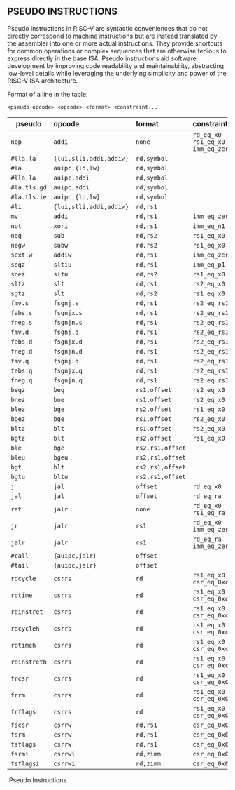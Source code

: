## PSEUDO INSTRUCTIONS

Pseudo instructions in RISC-V are syntactic conveniences that do not directly correspond to machine instructions but are instead translated by the assembler into one or more actual instructions. They provide shortcuts for common operations or complex sequences that are otherwise tedious to express directly in the base ISA. Pseudo instructions aid software development by improving code readability and maintainability, abstracting low-level details while leveraging the underlying simplicity and power of the RISC-V ISA architecture.

Format of a line in the table:

`<pseudo opcode> <opcode> <format> <constraint...`

| pseudo        | opcode                   | format           | constraint                       |
|---------------|:-------------------------|:-----------------|:---------------------------------|
| `nop`         | `addi`                   | `none`           | `rd_eq_x0 rs1_eq_x0 imm_eq_zero` |
| `#lla,la`     | `{lui,slli,addi,addiw}`  | `rd,symbol`      |                                  |
| `#la`         | `auipc,{ld,lw}`          | `rd,symbol`      |                                  |
| `#lla,la`     | `auipc,addi`             | `rd,symbol`      |                                  |
| `#la.tls.gd`  | `auipc,addi`             | `rd,symbol`      |                                  |
| `#la.tls.ie`  | `auipc,{ld,lw}`          | `rd,symbol`      |                                  |
| `#li`         | `{lui,slli,addi,addiw}`  | `rd,rs1`         |                                  |
| `mv`          | `addi`                   | `rd,rs1`         | `imm_eq_zero`                    |
| `not`         | `xori`                   | `rd,rs1`         | `imm_eq_n1`                      |
| `neg`         | `sub`                    | `rd,rs2`         | `rs1_eq_x0`                      |
| `negw`        | `subw`                   | `rd,rs2`         | `rs1_eq_x0`                      |
| `sext.w`      | `addiw`                  | `rd,rs1`         | `imm_eq_zero`                    |
| `seqz`        | `sltiu`                  | `rd,rs1`         | `imm_eq_p1`                      |
| `snez`        | `sltu`                   | `rd,rs2`         | `rs1_eq_x0`                      |
| `sltz`        | `slt`                    | `rd,rs1`         | `rs2_eq_x0`                      |
| `sgtz`        | `slt`                    | `rd,rs2`         | `rs1_eq_x0`                      |
| `fmv.s`       | `fsgnj.s`                | `rd,rs1`         | `rs2_eq_rs1`                     |
| `fabs.s`      | `fsgnjx.s`               | `rd,rs1`         | `rs2_eq_rs1`                     |
| `fneg.s`      | `fsgnjn.s`               | `rd,rs1`         | `rs2_eq_rs1`                     |
| `fmv.d`       | `fsgnj.d`                | `rd,rs1`         | `rs2_eq_rs1`                     |
| `fabs.d`      | `fsgnjx.d`               | `rd,rs1`         | `rs2_eq_rs1`                     |
| `fneg.d`      | `fsgnjn.d`               | `rd,rs1`         | `rs2_eq_rs1`                     |
| `fmv.q`       | `fsgnj.q`                | `rd,rs1`         | `rs2_eq_rs1`                     |
| `fabs.q`      | `fsgnjx.q`               | `rd,rs1`         | `rs2_eq_rs1`                     |
| `fneg.q`      | `fsgnjn.q`               | `rd,rs1`         | `rs2_eq_rs1`                     |
| `beqz`        | `beq`                    | `rs1,offset`     | `rs2_eq_x0`                      |
| `bnez`        | `bne`                    | `rs1,offset`     | `rs2_eq_x0`                      |
| `blez`        | `bge`                    | `rs2,offset`     | `rs1_eq_x0`                      |
| `bgez`        | `bge`                    | `rs1,offset`     | `rs2_eq_x0`                      |
| `bltz`        | `blt`                    | `rs1,offset`     | `rs2_eq_x0`                      |
| `bgtz`        | `blt`                    | `rs2,offset`     | `rs1_eq_x0`                      |
| `ble`         | `bge`                    | `rs2,rs1,offset` |                                  |
| `bleu`        | `bgeu`                   | `rs2,rs1,offset` |                                  |
| `bgt`         | `blt`                    | `rs2,rs1,offset` |                                  |
| `bgtu`        | `bltu`                   | `rs2,rs1,offset` |                                  |
| `j`           | `jal`                    | `offset`         | `rd_eq_x0`                       |
| `jal`         | `jal`                    | `offset`         | `rd_eq_ra`                       |
| `ret`         | `jalr`                   | `none`           | `rd_eq_x0 rs1_eq_ra`             |
| `jr`          | `jalr`                   | `rs1`            | `rd_eq_x0 imm_eq_zero`           |
| `jalr`        | `jalr`                   | `rs1`            | `rd_eq_ra imm_eq_zero`           |
| `#call`       | `{auipc,jalr}`           | `offset`         |                                  |
| `#tail`       | `{auipc,jalr}`           | `offset`         |                                  |
| `rdcycle`     | `csrrs`                  | `rd`             | `rs1_eq_x0 csr_eq_0xc00`         |
| `rdtime`      | `csrrs`                  | `rd`             | `rs1_eq_x0 csr_eq_0xc01`         |
| `rdinstret`   | `csrrs`                  | `rd`             | `rs1_eq_x0 csr_eq_0xc02`         |
| `rdcycleh`    | `csrrs`                  | `rd`             | `rs1_eq_x0 csr_eq_0xc80`         |
| `rdtimeh`     | `csrrs`                  | `rd`             | `rs1_eq_x0 csr_eq_0xc81`         |
| `rdinstreth`  | `csrrs`                  | `rd`             | `rs1_eq_x0 csr_eq_0xc82`         |
| `frcsr`       | `csrrs`                  | `rd`             | `rs1_eq_x0 csr_eq_0x003`         |
| `frrm`        | `csrrs`                  | `rd`             | `rs1_eq_x0 csr_eq_0x002`         |
| `frflags`     | `csrrs`                  | `rd`             | `rs1_eq_x0 csr_eq_0x001`         |
| `fscsr`       | `csrrw`                  | `rd,rs1`         | `csr_eq_0x003`                   |
| `fsrm`        | `csrrw`                  | `rd,rs1`         | `csr_eq_0x002`                   |
| `fsflags`     | `csrrw`                  | `rd,rs1`         | `csr_eq_0x001`                   |
| `fsrmi`       | `csrrwi`                 | `rd,zimm`        | `csr_eq_0x002`                   |
| `fsflagsi`    | `csrrwi`                 | `rd,zimm`        | `csr_eq_0x001`                   |
:Pseudo Instructions

